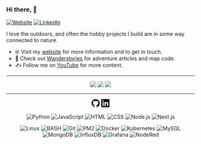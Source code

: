 ### Hi there, 👋

[![Website](https://img.shields.io/website?label=luenwarneke.com&style=for-the-badge&url=https%3A%2F%2Fluenwarneke.com)](https://luenwarneke.com)
[![LinkedIn](https://img.shields.io/badge/Connect%20with%20me-%230077B5.svg?&color=grey&style=for-the-badge&logo=linkedin&logoColor=white)][linkedin]

I love the outdoors, and often the hobby projects I build are in some way connected to nature. 

- 🌐 Visit my [website](https://luenwarneke.com/) for more information and to get in touch.
- 👋 Check out [Wanderstories](https://wanderstories.space/) for adventure articles and map code.
- ✍️ Follow me on [YouTube](https://www.youtube.com/@luenwarneke) for more content.


---

<p align="center">
  
  <img height="50%" width="auto" src="https://github-readme-stats.vercel.app/api?username=luen&show_icons=true&count_private=true&hide_border=true&hide=issues,contribs">
  <img height="50%" width="auto" src="https://github-readme-stats.vercel.app/api/top-langs/?username=luen&layout=compact&hide_border=true&langs_count=6&hide=asp,css,scss">
  <img width="400" src="https://github-readme-streak-stats.herokuapp.com?user=luen&hide_border=true">
</p>

---

<p align="center">
  <a href="https://luenwarneke.com" target="_blank" style="text-decoration:none">
    <img alt="GitHub" width="22px" src="https://github.com/navilg/navilg/raw/master/img/github.png" />
  </a>
  <a href="https://www.linkedin.com/in/luen-warneke" target="_blank" style="text-decoration:none">
    <img alt="Luen Warneke | LinkedIn" width="22px" src="https://github.com/navilg/navilg/raw/master/img/linkedin.svg" />
  </a>
</p>

<p align="center">
  <a href="https://www.python.org/" target="_blank" style="text-decoration:none">
    <img src="https://img.shields.io/badge/Python-%2314354C.svg?style=flat-square&logo=python&logoColor=white" alt="Python">
  </a>
  <a href="https://www.javascript.com/" target="_blank" style="text-decoration:none">
    <img src="https://img.shields.io/badge/JavaScript-%23F7DF1E.svg?style=flat-square&logo=javascript&logoColor=black" alt="JavaScript">
  </a>
  <a href="https://html.com/" target="_blank" style="text-decoration:none">
    <img src="https://img.shields.io/badge/HTML-%23E34F26.svg?style=flat-square&logo=html5&logoColor=white" alt="HTML">
  </a>
  <a href="https://www.w3.org/Style/CSS/Overview.en.html" target="_blank" style="text-decoration:none">
    <img src="https://img.shields.io/badge/CSS-%231572B6.svg?style=flat-square&logo=css3&logoColor=white" alt="CSS">
  </a>
  <a href="https://nodejs.org/" target="_blank" style="text-decoration:none">
    <img src="https://img.shields.io/badge/Node.js-%23339933.svg?style=flat-square&logo=node.js&logoColor=white" alt="Node.js">
  </a>
  <a href="https://nextjs.org/" target="_blank" style="text-decoration:none">
    <img src="https://img.shields.io/badge/Next.js-%23000000.svg?style=flat-square&logo=next.js&logoColor=white" alt="Next.js">
  </a>
</p>

<p align="center">
  <a href="https://www.linux.org/" target="_blank" style="text-decoration:none">
    <img src="https://img.shields.io/badge/Linux-%23FCC624.svg?style=flat-square&logo=linux&logoColor=black" alt="Linux">
  </a>
  <a href="https://www.gnu.org/software/bash/" target="_blank" style="text-decoration:none">
    <img src="https://img.shields.io/badge/BASH-%234EAA25.svg?style=flat-square&logo=gnu-bash&logoColor=white" alt="BASH">
  </a>
  <a href="https://git-scm.com/" target="_blank" style="text-decoration:none">
    <img src="https://img.shields.io/badge/Git-%23F05032.svg?style=flat-square&logo=git&logoColor=white" alt="Git">
  </a>
  <a href="https://pm2.keymetrics.io/" target="_blank" style="text-decoration:none">
    <img src="https://img.shields.io/badge/PM2-%23B0B0B0.svg?style=flat-square&logo=pm2&logoColor=white" alt="PM2">
  </a>
  <a href="https://www.docker.com" target="_blank" style="text-decoration:none">
    <img src="https://img.shields.io/badge/Docker-%232496ED.svg?style=flat-square&logo=docker&logoColor=white" alt="Docker">
  </a>
  <a href="https://kubernetes.io/" target="_blank" style="text-decoration:none">
    <img src="https://img.shields.io/badge/Kubernetes-%23326CE5.svg?style=flat-square&logo=kubernetes&logoColor=white" alt="Kubernetes">
  </a>
  <a href="https://www.mysql.com/" target="_blank" style="text-decoration:none">
    <img src="https://img.shields.io/badge/MySQL-%234479A1.svg?style=flat-square&logo=mysql&logoColor=white" alt="MySQL">
  </a>
  <a href="https://www.mongodb.com/" target="_blank" style="text-decoration:none">
    <img src="https://img.shields.io/badge/MongoDB-%2347A248.svg?style=flat-square&logo=mongodb&logoColor=white" alt="MongoDB">
  </a>
  <a href="https://www.influxdata.com/" target="_blank" style="text-decoration:none">
    <img src="https://img.shields.io/badge/InfluxDB-%2300C1FF.svg?style=flat-square&logo=influxdb&logoColor=white" alt="InfluxDB">
  </a>
  <a href="https://grafana.com/" target="_blank" style="text-decoration:none">
    <img src="https://img.shields.io/badge/Grafana-%23F46800.svg?style=flat-square&logo=grafana&logoColor=white" alt="Grafana">
  </a>
  <a href="https://nodered.org/" target="_blank" style="text-decoration:none">
    <img src=" https://img.shields.io/badge/Node--RED-%238F0000.svg?style=for-the-badge&logo=node-red&logoColor=white" alt="NodeRed">
  </a>
</p>



[linkedin]: https://linkedin.com/in/luen-warneke
